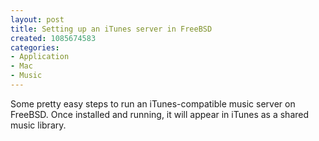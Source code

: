 ```yaml
--- 
layout: post
title: Setting up an iTunes server in FreeBSD
created: 1085674583
categories: 
- Application
- Mac
- Music
---
```

Some pretty easy steps to run an iTunes-compatible music server on FreeBSD. Once installed and running, it will appear in iTunes as a shared music library.
